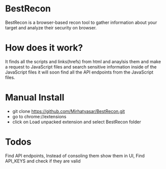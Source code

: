# BestRecon
BestRecon is a browser-based recon tool to gather information about your target and analyze their security on browser.

# How does it work?

It finds all the scripts and links(hrefs) from html and anaylsis them and make a request to JavaScript files and search sensitive information inside of the JavaScript files it will soon find all the API endpoints from the JavaScript files.

# Manual Install

- git clone https://github.com/Mirhatyasar/BestRecon.git
- go to chrome://extensions
- click on Load unpacked extension and select BestRecon folder

# Todos
Find API endpoints,
Instead of consoling them show them in UI,
Find API_KEYS and check if they are valid
